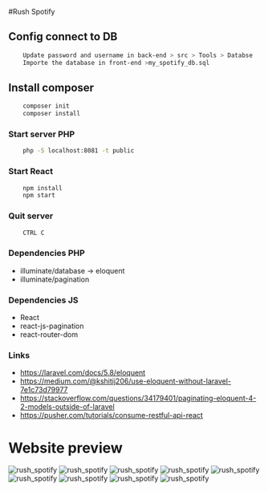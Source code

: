 #Rush Spotify 

## Config connect to DB

```bash
    Update password and username in back-end > src > Tools > Databse
    Importe the database in front-end >my_spotify_db.sql
```

## Install composer

```bash
    composer init
    composer install
```

### Start server PHP

```bash
    php -S localhost:8081 -t public
```

### Start React

```bash
    npm install
    npm start
```

### Quit server

```bash
    CTRL C
```

### Dependencies PHP

* illuminate/database -> eloquent
* illuminate/pagination

### Dependencies JS

* React
* react-js-pagination
* react-router-dom


### Links

* https://laravel.com/docs/5.8/eloquent
* https://medium.com/@kshitij206/use-eloquent-without-laravel-7e1c73d79977
* https://stackoverflow.com/questions/34179401/paginating-eloquent-4-2-models-outside-of-laravel
* https://pusher.com/tutorials/consume-restful-api-react

# Website preview

![rush_spotify](.github/preview/home.png "Home page preview")
![rush_spotify](.github/preview/album_list.png "List aLbum page preview")
![rush_spotify](.github/preview/album.png "Album page preview")
![rush_spotify](.github/preview/genre_list.png "Genre list page preview")
![rush_spotify](.github/preview/genre.png "Genre page preview")
![rush_spotify](.github/preview/artist_list.png " Artist list page preview")
![rush_spotify](.github/preview/artist.png " Artist page preview")
![rush_spotify](.github/preview/track_list.png " Track list page preview")
![rush_spotify](.github/preview/recherche.png " Search page preview")